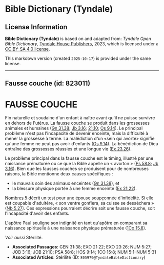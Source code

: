 # Bible Dictionary (Tyndale)

## License Information

**Bible Dictionary (Tyndale)** is based on and adapted from: _Tyndale Open Bible Dictionary_, [Tyndale House Publishers](https://tyndaleopenresources.com/), 2023, which is licensed under a [CC BY-SA 4.0 license](https://creativecommons.org/licenses/by-sa/4.0/legalcode.en).

This markdown version (created `2025-10-17`) is provided under the same license.



--------------------------------

## Fausse couche (id: 823011)

FAUSSE COUCHE
=============

Fin naturelle et soudaine d'un enfant à naître avant qu'il ne puisse survivre en dehors de l'utérus. La fausse couche se produit dans les grossesses animales et humaines ([Gn 31\.38](https://ref.ly/Gen31:38); [Jb 3\.16](https://ref.ly/Job3:16); [21\.10](https://ref.ly/Job21:10); [Os 9\.14](https://ref.ly/Hos9:14)). Le principal problème n'est pas l'incapacité de devenir enceinte, mais la difficulté à mener la grossesse à terme. La malédiction d'un «sein qui avorte» signifie qu'une femme ne peut pas avoir d'enfants ([Os 9\.14](https://ref.ly/Hos9:14)). La bénédiction de Dieu entraîne des grossesses réussies et une longue vie ([Ex 23\.26](https://ref.ly/Exod23:26)).

Le problème principal dans la fausse couche est le timing, illustré par une naissance prématurée ou ce que la Bible appelle un « avorton » ([Ps 58\.8](https://ref.ly/Ps58:8); [Jb 3\.16](https://ref.ly/Job3:16)). Bien que les fausses couches se produisent pour de nombreuses raisons, la Bible mentionne deux causes spécifiques :

* le mauvais soin des animaux enceintes ([Gn 31\.38](https://ref.ly/Gen31:38)), et
* la blessure physique portée à une femme enceinte ([Ex 21\.22](https://ref.ly/Exod21:22)).

[Nombres 5](https://ref.ly/Num5:1-Num5:31) décrit un test pour une épouse soupçonnée d'infidélité. Si elle est coupable d'adultère, « son ventre gonflera, sa cuisse se desséchera » ([Nb 5\.27](https://ref.ly/Num5:27)). Ces expressions pourraient décrire soit une fausse couche, soit l'incapacité d'avoir des enfants.

L'apôtre Paul souligne son indignité en tant qu'apôtre en comparant sa naissance spirituelle à une naissance physique prématurée ([1Co 15\.8](https://ref.ly/1Cor15:8)).

*Voir aussi* Stérilité.

* **Associated Passages:** GEN 31:38; EXO 21:22; EXO 23:26; NUM 5:27; JOB 3:16; JOB 21:10; PSA 58:8; HOS 9:14; 1CO 15:8; NUM 5:1–NUM 5:31
* **Associated Articles:** Stérilité (ID: `805979@TyndaleBibleDictionary`)

